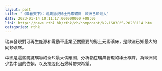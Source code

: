 ```yaml
---
layout: post
title: "《環看天下》：瑞典發現稀土元素礦床　歐洲已知最大"
date: 2023-01-14 10:11:17.000000000 +08:00
link: https://news.rthk.hk/rthk/ch/component/k2/1683865-20230114.htm
categories: rthk
---
```


瑞典發現對可再生能源和電動車產業至關重要的稀土元素礦床，是歐洲已知最大的同類礦床。

中國是這些關鍵礦物的全球最大供應國，分析指在瑞典發現的稀土礦床，為歐洲減少對中國的依賴，以及擺脫化石燃料帶來希望。
